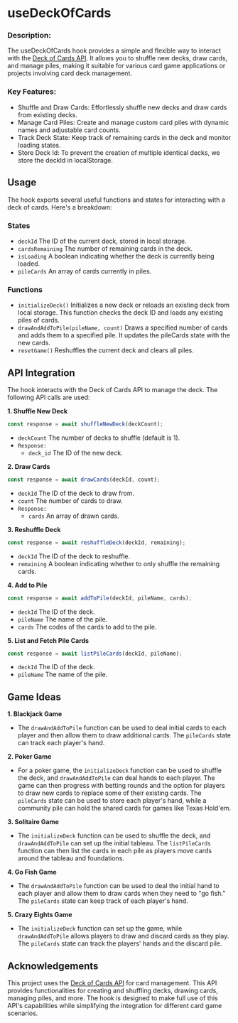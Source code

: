 # useDeckOfCards

### Description:

The useDeckOfCards hook provides a simple and flexible way to interact with the [Deck of Cards API](https://deckofcardsapi.com/). It allows you to shuffle new decks, draw cards, and manage piles, making it suitable for various card game applications or projects involving card deck management.

### Key Features:

- Shuffle and Draw Cards: Effortlessly shuffle new decks and draw cards from existing decks.
- Manage Card Piles: Create and manage custom card piles with dynamic names and adjustable card counts.
- Track Deck State: Keep track of remaining cards in the deck and monitor loading states.
- Store Deck Id: To prevent the creation of multiple identical decks, we store the deckId in localStorage.

## Usage

The hook exports several useful functions and states for interacting with a deck of cards. Here's a breakdown:

### States

- `deckId` The ID of the current deck, stored in local storage.
- `cardsRemaining` The number of remaining cards in the deck.
- `isLoading` A boolean indicating whether the deck is currently being loaded.
- `pileCards` An array of cards currently in piles.

### Functions

- `initializeDeck()` Initializes a new deck or reloads an existing deck from local storage. This function checks the deck ID and loads any existing piles of cards.
- `drawAndAddToPile(pileName, count)` Draws a specified number of cards and adds them to a specified pile. It updates the pileCards state with the new cards.
- `resetGame()` Reshuffles the current deck and clears all piles.

## API Integration

The hook interacts with the Deck of Cards API to manage the deck. The following API calls are used:

**1. Shuffle New Deck**

```jsx
const response = await shuffleNewDeck(deckCount);
```

- `deckCount` The number of decks to shuffle (default is 1).
- `Response:`
  - `deck_id` The ID of the new deck.

**2. Draw Cards**

```jsx
const response = await drawCards(deckId, count);
```

- `deckId` The ID of the deck to draw from.
- `count` The number of cards to draw.
- `Response:`
  - `cards` An array of drawn cards.

**3. Reshuffle Deck**

```jsx
const response = await reshuffleDeck(deckId, remaining);
```

- `deckId` The ID of the deck to reshuffle.
- `remaining` A boolean indicating whether to only shuffle the remaining cards.

**4. Add to Pile**

```jsx
const response = await addToPile(deckId, pileName, cards);
```

- `deckId` The ID of the deck.
- `pileName` The name of the pile.
- `cards` The codes of the cards to add to the pile.

**5. List and Fetch Pile Cards**

```jsx
const response = await listPileCards(deckId, pileName);
```

- `deckId` The ID of the deck.
- `pileName` The name of the pile.

## Game Ideas

**1. Blackjack Game**

- The `drawAndAddToPile` function can be used to deal initial cards to each player and then allow them to draw additional cards. The `pileCards` state can track each player's hand.

**2. Poker Game**

- For a poker game, the `initializeDeck` function can be used to shuffle the deck, and `drawAndAddToPile` can deal hands to each player. The game can then progress with betting rounds and the option for players to draw new cards to replace some of their existing cards. The `pileCards` state can be used to store each player's hand, while a community pile can hold the shared cards for games like Texas Hold'em.

**3. Solitaire Game**

- The `initializeDeck` function can be used to shuffle the deck, and `drawAndAddToPile` can set up the initial tableau. The `listPileCards` function can then list the cards in each pile as players move cards around the tableau and foundations.

**4. Go Fish Game**

- The `drawAndAddToPile` function can be used to deal the initial hand to each player and allow them to draw cards when they need to "go fish." The `pileCards` state can keep track of each player's hand.

**5. Crazy Eights Game**

- The `initializeDeck` function can set up the game, while `drawAndAddToPile` allows players to draw and discard cards as they play. The `pileCards` state can track the players' hands and the discard pile.

## Acknowledgements

This project uses the [Deck of Cards API](https://deckofcardsapi.com/) for card management. This API provides functionalities for creating and shuffling decks, drawing cards, managing piles, and more. The hook is designed to make full use of this API's capabilities while simplifying the integration for different card game scenarios.
